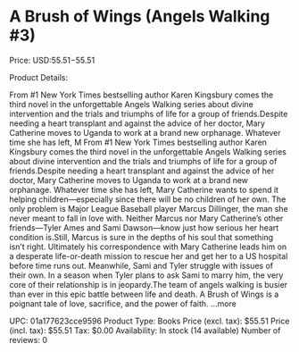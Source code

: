# A Brush of Wings (Angels Walking #3)

Price: USD:$55.51-$55.51

Product Details:

From #1 New York Times bestselling author Karen Kingsbury comes the third novel in the unforgettable Angels Walking series about divine intervention and the trials and triumphs of life for a group of friends.Despite needing a heart transplant and against the advice of her doctor, Mary Catherine moves to Uganda to work at a brand new orphanage. Whatever time she has left, M From #1 New York Times bestselling author Karen Kingsbury comes the third novel in the unforgettable Angels Walking series about divine intervention and the trials and triumphs of life for a group of friends.Despite needing a heart transplant and against the advice of her doctor, Mary Catherine moves to Uganda to work at a brand new orphanage. Whatever time she has left, Mary Catherine wants to spend it helping children—especially since there will be no children of her own. The only problem is Major League Baseball player Marcus Dillinger, the man she never meant to fall in love with. Neither Marcus nor Mary Catherine’s other friends—Tyler Ames and Sami Dawson—know just how serious her heart condition is.Still, Marcus is sure in the depths of his soul that something isn’t right. Ultimately his correspondence with Mary Catherine leads him on a desperate life-or-death mission to rescue her and get her to a US hospital before time runs out. Meanwhile, Sami and Tyler struggle with issues of their own. In a season when Tyler plans to ask Sami to marry him, the very core of their relationship is in jeopardy.The team of angels walking is busier than ever in this epic battle between life and death. A Brush of Wings is a poignant tale of love, sacrifice, and the power of faith. ...more

UPC: 01a177623cce9596
Product Type: Books
Price (excl. tax): $55.51
Price (incl. tax): $55.51
Tax: $0.00
Availability: In stock (14 available)
Number of reviews: 0